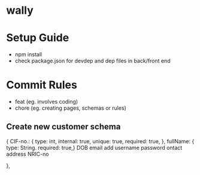 # wally

# Setup Guide

 - npm install
 - check package.json for devdep and dep files in back/front end

# Commit Rules

 - feat (eg. involves coding)
 - chore (eg. creating pages, schemas or rules)

## Create new customer schema

{
CIF-no.: {
type: int,
internal: true,
unique: true,
required: true,
},
fullName: {
type: String.
required: true,}
DOB
email add
username
password
ontact
address
NRIC-no

},
